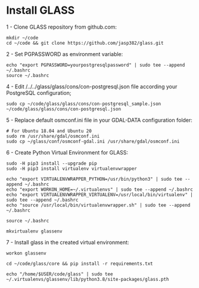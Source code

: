 Install GLASS
====================

1 - Clone GLASS repository from github.com:

	mkdir ~/code
	cd ~/code && git clone https://github.com/jasp382/glass.git

2 - Set PGPASSWORD as environment variable:

	echo "export PGPASSWORD=yourpostgresqlpassword" | sudo tee --append ~/.bashrc
	source ~/.bashrc

4 - Edit /../../glass/glass/cons/con-postgresql.json file according your PostgreSQL configuration;

	sudo cp ~/code/glass/glass/cons/con-postgresql_sample.json ~/code/glass/glass/cons/con-postgresql.json

5 - Replace default osmconf.ini file in your GDAL-DATA configuration folder:

	# For Ubuntu 18.04 and Ubuntu 20
	sudo rm /usr/share/gdal/osmconf.ini
	sudo cp ~/glass/conf/osmconf-gdal.ini /usr/share/gdal/osmconf.ini

6 - Create Python Virtual Environment for GLASS:

	sudo -H pip3 install --upgrade pip
	sudo -H pip3 install virtualenv virtualenvwrapper

    echo "export VIRTUALENVWRAPPER_PYTHON=/usr/bin/python3" | sudo tee --append ~/.bashrc
    echo "export WORKON_HOME=~/.virtualenvs" | sudo tee --append ~/.bashrc
	echo "export VIRTUALENVWRAPPER_VIRTUALENV=/usr/local/bin/virtualenv" | sudo tee --append ~/.bashrc
    echo "source /usr/local/bin/virtualenvwrapper.sh" | sudo tee --append ~/.bashrc

    source ~/.bashrc

    mkvirtualenv glassenv

7 - Install glass in the created virtual environment:

    workon glassenv

    cd ~/code/glass/core && pip install -r requirements.txt

    echo "/home/$USER/code/glass" | sudo tee ~/.virtualenvs/glassenv/lib/python3.8/site-packages/glass.pth

